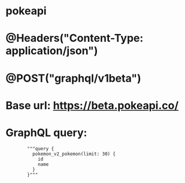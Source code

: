 # pokeapi

# @Headers("Content-Type: application/json")
# @POST("graphql/v1beta")

# Base url: https://beta.pokeapi.co/

# GraphQL query: 
            """query {
              pokemon_v2_pokemon(limit: 30) {
                id
                name
              }
            }"""